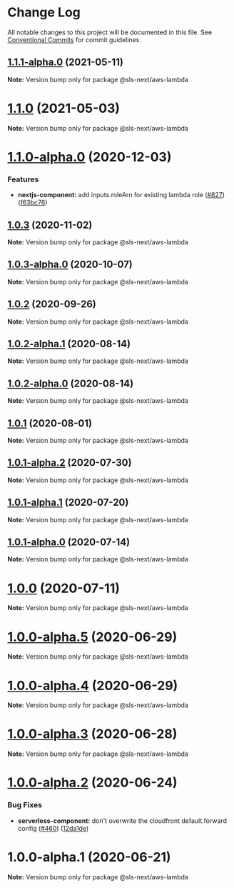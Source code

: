 # Change Log

All notable changes to this project will be documented in this file.
See [Conventional Commits](https://conventionalcommits.org) for commit guidelines.

## [1.1.1-alpha.0](https://github.com/serverless-nextjs/serverless-next.js/compare/@sls-next/aws-lambda@1.1.0...@sls-next/aws-lambda@1.1.1-alpha.0) (2021-05-11)

**Note:** Version bump only for package @sls-next/aws-lambda

# [1.1.0](https://github.com/serverless-nextjs/serverless-next.js/compare/@sls-next/aws-lambda@1.1.0-alpha.0...@sls-next/aws-lambda@1.1.0) (2021-05-03)

**Note:** Version bump only for package @sls-next/aws-lambda

# [1.1.0-alpha.0](https://github.com/serverless-nextjs/serverless-next.js/compare/@sls-next/aws-lambda@1.0.3...@sls-next/aws-lambda@1.1.0-alpha.0) (2020-12-03)

### Features

- **nextjs-component:** add inputs.roleArn for existing lambda role ([#827](https://github.com/serverless-nextjs/serverless-next.js/issues/827)) ([f63bc76](https://github.com/serverless-nextjs/serverless-next.js/commit/f63bc763fcc224b3a0c49637ad58129c3143351c))

## [1.0.3](https://github.com/serverless-nextjs/serverless-next.js/compare/@sls-next/aws-lambda@1.0.3-alpha.0...@sls-next/aws-lambda@1.0.3) (2020-11-02)

**Note:** Version bump only for package @sls-next/aws-lambda

## [1.0.3-alpha.0](https://github.com/serverless-nextjs/serverless-next.js/compare/@sls-next/aws-lambda@1.0.2...@sls-next/aws-lambda@1.0.3-alpha.0) (2020-10-07)

**Note:** Version bump only for package @sls-next/aws-lambda

## [1.0.2](https://github.com/serverless-nextjs/serverless-next.js/compare/@sls-next/aws-lambda@1.0.2-alpha.1...@sls-next/aws-lambda@1.0.2) (2020-09-26)

**Note:** Version bump only for package @sls-next/aws-lambda

## [1.0.2-alpha.1](https://github.com/serverless-nextjs/serverless-next.js/compare/@sls-next/aws-lambda@1.0.2-alpha.0...@sls-next/aws-lambda@1.0.2-alpha.1) (2020-08-14)

**Note:** Version bump only for package @sls-next/aws-lambda

## [1.0.2-alpha.0](https://github.com/serverless-nextjs/serverless-next.js/compare/@sls-next/aws-lambda@1.0.1...@sls-next/aws-lambda@1.0.2-alpha.0) (2020-08-14)

**Note:** Version bump only for package @sls-next/aws-lambda

## [1.0.1](https://github.com/serverless-nextjs/serverless-next.js/compare/@sls-next/aws-lambda@1.0.1-alpha.2...@sls-next/aws-lambda@1.0.1) (2020-08-01)

**Note:** Version bump only for package @sls-next/aws-lambda

## [1.0.1-alpha.2](https://github.com/serverless-nextjs/serverless-next.js/compare/@sls-next/aws-lambda@1.0.1-alpha.1...@sls-next/aws-lambda@1.0.1-alpha.2) (2020-07-30)

**Note:** Version bump only for package @sls-next/aws-lambda

## [1.0.1-alpha.1](https://github.com/serverless-nextjs/serverless-next.js/compare/@sls-next/aws-lambda@1.0.1-alpha.0...@sls-next/aws-lambda@1.0.1-alpha.1) (2020-07-20)

**Note:** Version bump only for package @sls-next/aws-lambda

## [1.0.1-alpha.0](https://github.com/serverless-nextjs/serverless-next.js/compare/@sls-next/aws-lambda@1.0.0...@sls-next/aws-lambda@1.0.1-alpha.0) (2020-07-14)

**Note:** Version bump only for package @sls-next/aws-lambda

# [1.0.0](https://github.com/serverless-nextjs/serverless-next.js/compare/@sls-next/aws-lambda@1.0.0-alpha.5...@sls-next/aws-lambda@1.0.0) (2020-07-11)

**Note:** Version bump only for package @sls-next/aws-lambda

# [1.0.0-alpha.5](https://github.com/serverless-nextjs/serverless-next.js/compare/@sls-next/aws-lambda@1.0.0-alpha.4...@sls-next/aws-lambda@1.0.0-alpha.5) (2020-06-29)

**Note:** Version bump only for package @sls-next/aws-lambda

# [1.0.0-alpha.4](https://github.com/serverless-nextjs/serverless-next.js/compare/@sls-next/aws-lambda@1.0.0-alpha.3...@sls-next/aws-lambda@1.0.0-alpha.4) (2020-06-29)

**Note:** Version bump only for package @sls-next/aws-lambda

# [1.0.0-alpha.3](https://github.com/serverless-nextjs/serverless-next.js/compare/@sls-next/aws-lambda@1.0.0-alpha.2...@sls-next/aws-lambda@1.0.0-alpha.3) (2020-06-28)

**Note:** Version bump only for package @sls-next/aws-lambda

# [1.0.0-alpha.2](https://github.com/serverless-nextjs/serverless-next.js/compare/@sls-next/aws-lambda@1.0.0-alpha.1...@sls-next/aws-lambda@1.0.0-alpha.2) (2020-06-24)

### Bug Fixes

- **serverless-component:** don't overwrite the cloudfront default.forward config ([#460](https://github.com/serverless-nextjs/serverless-next.js/issues/460)) ([12da1de](https://github.com/serverless-nextjs/serverless-next.js/commit/12da1de31855b68b9addef801ec21dffd3202a21))

# 1.0.0-alpha.1 (2020-06-21)

**Note:** Version bump only for package @sls-next/aws-lambda
